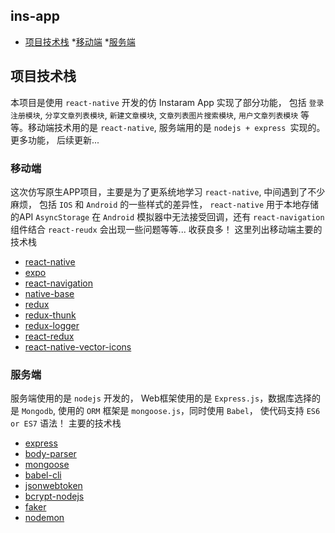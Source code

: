 ## ins-app

* [项目技术栈](#项目技术栈)
  *[移动端](#移动端)
  *[服务端](#服务端)

## 项目技术栈

本项目是使用 `react-native` 开发的仿 Instaram App 实现了部分功能， 包括 `登录注册模块`, `分享文章列表模块`, `新建文章模块`, `文章列表图片搜索模块`, `用户文章列表模块` 等等。移动端技术用的是 `react-native`, 服务端用的是 `nodejs + express `实现的。更多功能， 后续更新...

### 移动端

这次仿写原生APP项目，主要是为了更系统地学习 `react-native`, 中间遇到了不少麻烦， 包括 `IOS` 和 `Android` 的一些样式的差异性， `react-native` 用于本地存储的API `AsyncStorage` 在 `Android` 模拟器中无法接受回调，还有 `react-navigation` 组件结合 `react-reudx` 会出现一些问题等等... 收获良多！ 这里列出移动端主要的技术栈

* [react-native]()
* [expo]()
* [react-navigation]()
* [native-base]()
* [redux]()
* [redux-thunk]()
* [redux-logger]()
* [react-redux]()
* [react-native-vector-icons]()

### 服务端
服务端使用的是 `nodejs` 开发的， Web框架使用的是 `Express.js`，数据库选择的是 `Mongodb`, 使用的 `ORM` 框架是 `mongoose.js`，同时使用 `Babel`， 使代码支持 `ES6 or ES7` 语法！ 主要的技术栈

* [express]()
* [body-parser]()
* [mongoose]()
* [babel-cli]()
* [jsonwebtoken]()
* [bcrypt-nodejs]()
* [faker]()
* [nodemon]()

